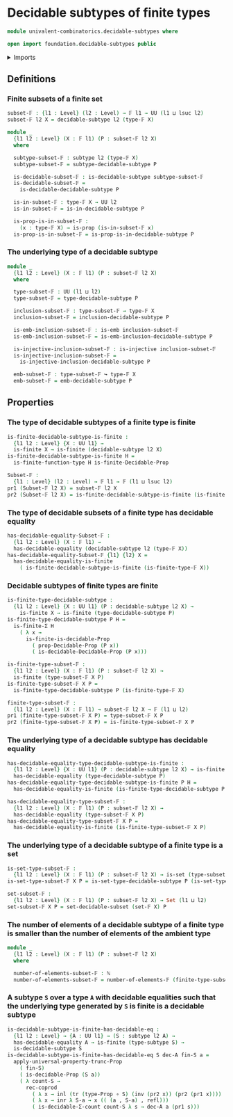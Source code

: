 # Decidable subtypes of finite types

```agda
module univalent-combinatorics.decidable-subtypes where

open import foundation.decidable-subtypes public
```

<details><summary>Imports</summary>

```agda
open import elementary-number-theory.natural-numbers

open import foundation.coproduct-types
open import foundation.decidable-equality
open import foundation.decidable-propositions
open import foundation.embeddings
open import foundation.function-types
open import foundation.identity-types
open import foundation.injective-maps
open import foundation.propositional-truncations
open import foundation.propositions
open import foundation.sets
open import foundation.subtypes
open import foundation.transport-along-identifications
open import foundation.universe-levels

open import univalent-combinatorics.decidable-dependent-pair-types
open import univalent-combinatorics.dependent-pair-types
open import univalent-combinatorics.equality-finite-types
open import univalent-combinatorics.finite-types
open import univalent-combinatorics.function-types
```

</details>

## Definitions

### Finite subsets of a finite set

```agda
subset-𝔽 : {l1 : Level} (l2 : Level) → 𝔽 l1 → UU (l1 ⊔ lsuc l2)
subset-𝔽 l2 X = decidable-subtype l2 (type-𝔽 X)

module _
  {l1 l2 : Level} (X : 𝔽 l1) (P : subset-𝔽 l2 X)
  where

  subtype-subset-𝔽 : subtype l2 (type-𝔽 X)
  subtype-subset-𝔽 = subtype-decidable-subtype P

  is-decidable-subset-𝔽 : is-decidable-subtype subtype-subset-𝔽
  is-decidable-subset-𝔽 =
    is-decidable-decidable-subtype P

  is-in-subset-𝔽 : type-𝔽 X → UU l2
  is-in-subset-𝔽 = is-in-decidable-subtype P

  is-prop-is-in-subset-𝔽 :
    (x : type-𝔽 X) → is-prop (is-in-subset-𝔽 x)
  is-prop-is-in-subset-𝔽 = is-prop-is-in-decidable-subtype P
```

### The underlying type of a decidable subtype

```agda
module _
  {l1 l2 : Level} (X : 𝔽 l1) (P : subset-𝔽 l2 X)
  where

  type-subset-𝔽 : UU (l1 ⊔ l2)
  type-subset-𝔽 = type-decidable-subtype P

  inclusion-subset-𝔽 : type-subset-𝔽 → type-𝔽 X
  inclusion-subset-𝔽 = inclusion-decidable-subtype P

  is-emb-inclusion-subset-𝔽 : is-emb inclusion-subset-𝔽
  is-emb-inclusion-subset-𝔽 = is-emb-inclusion-decidable-subtype P

  is-injective-inclusion-subset-𝔽 : is-injective inclusion-subset-𝔽
  is-injective-inclusion-subset-𝔽 =
    is-injective-inclusion-decidable-subtype P

  emb-subset-𝔽 : type-subset-𝔽 ↪ type-𝔽 X
  emb-subset-𝔽 = emb-decidable-subtype P
```

## Properties

### The type of decidable subtypes of a finite type is finite

```agda
is-finite-decidable-subtype-is-finite :
  {l1 l2 : Level} {X : UU l1} →
  is-finite X → is-finite (decidable-subtype l2 X)
is-finite-decidable-subtype-is-finite H =
  is-finite-function-type H is-finite-Decidable-Prop

Subset-𝔽 :
  {l1 : Level} (l2 : Level) → 𝔽 l1 → 𝔽 (l1 ⊔ lsuc l2)
pr1 (Subset-𝔽 l2 X) = subset-𝔽 l2 X
pr2 (Subset-𝔽 l2 X) = is-finite-decidable-subtype-is-finite (is-finite-type-𝔽 X)
```

### The type of decidable subsets of a finite type has decidable equality

```agda
has-decidable-equality-Subset-𝔽 :
  {l1 l2 : Level} (X : 𝔽 l1) →
  has-decidable-equality (decidable-subtype l2 (type-𝔽 X))
has-decidable-equality-Subset-𝔽 {l1} {l2} X =
  has-decidable-equality-is-finite
    ( is-finite-decidable-subtype-is-finite (is-finite-type-𝔽 X))
```

### Decidable subtypes of finite types are finite

```agda
is-finite-type-decidable-subtype :
  {l1 l2 : Level} {X : UU l1} (P : decidable-subtype l2 X) →
    is-finite X → is-finite (type-decidable-subtype P)
is-finite-type-decidable-subtype P H =
  is-finite-Σ H
    ( λ x →
      is-finite-is-decidable-Prop
        ( prop-Decidable-Prop (P x))
        ( is-decidable-Decidable-Prop (P x)))

is-finite-type-subset-𝔽 :
  {l1 l2 : Level} (X : 𝔽 l1) (P : subset-𝔽 l2 X) →
  is-finite (type-subset-𝔽 X P)
is-finite-type-subset-𝔽 X P =
  is-finite-type-decidable-subtype P (is-finite-type-𝔽 X)

finite-type-subset-𝔽 :
  {l1 l2 : Level} (X : 𝔽 l1) → subset-𝔽 l2 X → 𝔽 (l1 ⊔ l2)
pr1 (finite-type-subset-𝔽 X P) = type-subset-𝔽 X P
pr2 (finite-type-subset-𝔽 X P) = is-finite-type-subset-𝔽 X P
```

### The underlying type of a decidable subtype has decidable equality

```agda
has-decidable-equality-type-decidable-subtype-is-finite :
  {l1 l2 : Level} {X : UU l1} (P : decidable-subtype l2 X) → is-finite X →
  has-decidable-equality (type-decidable-subtype P)
has-decidable-equality-type-decidable-subtype-is-finite P H =
  has-decidable-equality-is-finite (is-finite-type-decidable-subtype P H)

has-decidable-equality-type-subset-𝔽 :
  {l1 l2 : Level} (X : 𝔽 l1) (P : subset-𝔽 l2 X) →
  has-decidable-equality (type-subset-𝔽 X P)
has-decidable-equality-type-subset-𝔽 X P =
  has-decidable-equality-is-finite (is-finite-type-subset-𝔽 X P)
```

### The underlying type of a decidable subtype of a finite type is a set

```agda
is-set-type-subset-𝔽 :
  {l1 l2 : Level} (X : 𝔽 l1) (P : subset-𝔽 l2 X) → is-set (type-subset-𝔽 X P)
is-set-type-subset-𝔽 X P = is-set-type-decidable-subtype P (is-set-type-𝔽 X)

set-subset-𝔽 :
  {l1 l2 : Level} (X : 𝔽 l1) (P : subset-𝔽 l2 X) → Set (l1 ⊔ l2)
set-subset-𝔽 X P = set-decidable-subset (set-𝔽 X) P
```

### The number of elements of a decidable subtype of a finite type is smaller than the number of elements of the ambient type

```agda
module _
  {l1 l2 : Level} (X : 𝔽 l1) (P : subset-𝔽 l2 X)
  where

  number-of-elements-subset-𝔽 : ℕ
  number-of-elements-subset-𝔽 = number-of-elements-𝔽 (finite-type-subset-𝔽 X P)
```

### A subtype `S` over a type `A` with decidable equalities such that the underlying type generated by `S` is finite is a decidable subtype

```agda
is-decidable-subtype-is-finite-has-decidable-eq :
  {l1 l2 : Level} → {A : UU l1} → (S : subtype l2 A) →
  has-decidable-equality A → is-finite (type-subtype S) →
  is-decidable-subtype S
is-decidable-subtype-is-finite-has-decidable-eq S dec-A fin-S a =
  apply-universal-property-trunc-Prop
    ( fin-S)
    ( is-decidable-Prop (S a))
    ( λ count-S →
      rec-coprod
        ( λ x → inl (tr (type-Prop ∘ S) (inv (pr2 x)) (pr2 (pr1 x))))
        ( λ x → inr λ S-a → x (( (a , S-a) , refl)))
        ( is-decidable-Σ-count count-S λ s → dec-A a (pr1 s)))
```
